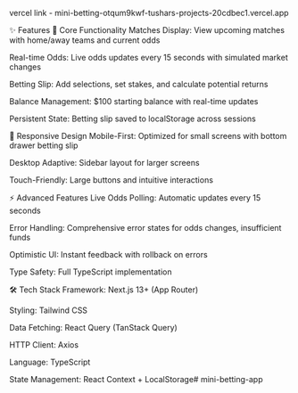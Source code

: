 
vercel link -  mini-betting-otqum9kwf-tushars-projects-20cdbec1.vercel.app

✨ Features
🏈 Core Functionality
Matches Display: View upcoming matches with home/away teams and current odds

Real-time Odds: Live odds updates every 15 seconds with simulated market changes

Betting Slip: Add selections, set stakes, and calculate potential returns

Balance Management: $100 starting balance with real-time updates

Persistent State: Betting slip saved to localStorage across sessions

📱 Responsive Design
Mobile-First: Optimized for small screens with bottom drawer betting slip

Desktop Adaptive: Sidebar layout for larger screens

Touch-Friendly: Large buttons and intuitive interactions

⚡ Advanced Features
Live Odds Polling: Automatic updates every 15 seconds

Error Handling: Comprehensive error states for odds changes, insufficient funds

Optimistic UI: Instant feedback with rollback on errors

Type Safety: Full TypeScript implementation

🛠️ Tech Stack
Framework: Next.js 13+ (App Router)

Styling: Tailwind CSS

Data Fetching: React Query (TanStack Query)

HTTP Client: Axios

Language: TypeScript

State Management: React Context + LocalStorage#   m i n i - b e t t i n g - a p p 
 
 

